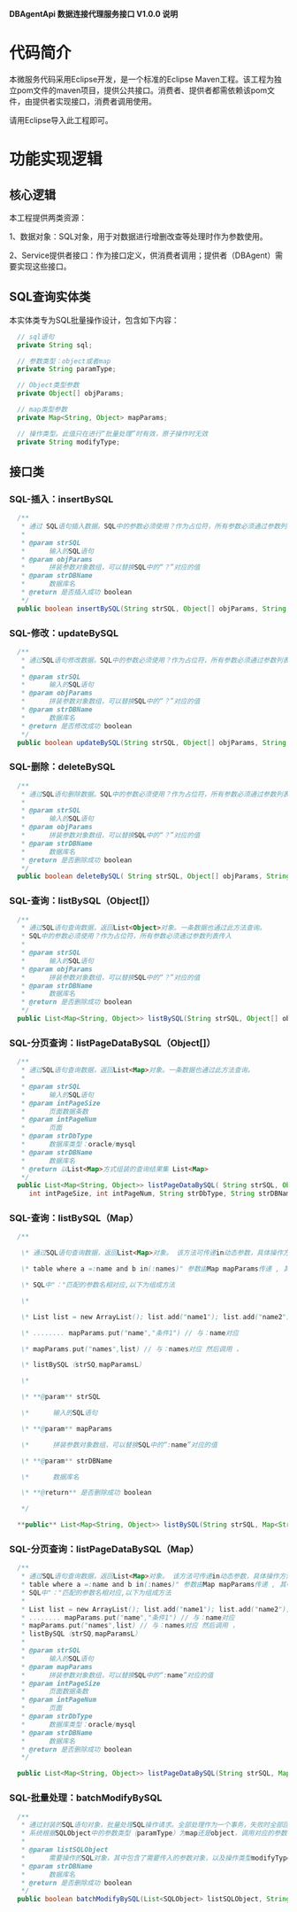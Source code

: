  

**DBAgentApi  数据连接代理服务接口  V1.0.0  说明** 



# 代码简介

本微服务代码采用Eclipse开发，是一个标准的Eclipse Maven工程。该工程为独立pom文件的maven项目，提供公共接口。消费者、提供者都需依赖该pom文件，由提供者实现接口，消费者调用使用。

请用Eclipse导入此工程即可。



# 功能实现逻辑

## 核心逻辑

本工程提供两类资源：

1、数据对象：SQL对象，用于对数据进行增删改查等处理时作为参数使用。

2、Service提供者接口：作为接口定义，供消费者调用；提供者（DBAgent）需要实现这些接口。

## SQL查询实体类

本实体类专为SQL批量操作设计，包含如下内容：

```java
  // sql语句
  private String sql;

  // 参数类型：object或者map
  private String paramType;

  // Object类型参数
  private Object[] objParams;

  // map类型参数
  private Map<String, Object> mapParams;

  // 操作类型。此值只在进行“批量处理”时有效，原子操作时无效
  private String modifyType;
```

 

## 接口类

### SQL-插入：insertBySQL

```java
  /**
   * 通过 SQL语句插入数据。SQL中的参数必须使用？作为占位符，所有参数必须通过参数列表传入
   * 
   * @param strSQL
   *      输入的SQL语句
   * @param objParams
   *      拼装参数对象数组，可以替换SQL中的“？”对应的值
   * @param strDBName
   *      数据库名
   * @return 是否插入成功 boolean
   */
  public boolean insertBySQL(String strSQL, Object[] objParams, String strDBName) ;
```

 

### SQL-修改：updateBySQL

```java
  /**
   * 通过SQL语句修改数据。SQL中的参数必须使用？作为占位符，所有参数必须通过参数列表传入
   * 
   * @param strSQL
   *      输入的SQL语句
   * @param objParams
   *      拼装参数对象数组，可以替换SQL中的“？”对应的值
   * @param strDBName
   *      数据库名
   * @return 是否修改成功 boolean
   */
  public boolean updateBySQL(String strSQL, Object[] objParams, String strDBName);
```

 

### SQL-删除：deleteBySQL

```java
  /**
   * 通过SQL语句删除数据。SQL中的参数必须使用？作为占位符，所有参数必须通过参数列表传入
   * 
   * @param strSQL
   *      输入的SQL语句
   * @param objParams
   *      拼装参数对象数组，可以替换SQL中的“？”对应的值
   * @param strDBName
   *      数据库名
   * @return 是否删除成功 boolean
   */
  public boolean deleteBySQL( String strSQL, Object[] objParams, String strDBName) ;
```

 

### SQL-查询：listBySQL（Object[]）

```java
  /**
   * 通过SQL语句查询数据，返回List<Object>对象。一条数据也通过此方法查询。
   * SQL中的参数必须使用？作为占位符，所有参数必须通过参数列表传入
   * 
   * @param strSQL
   *      输入的SQL语句
   * @param objParams
   *      拼装参数对象数组，可以替换SQL中的“？”对应的值
   * @param strDBName
   *      数据库名
   * @return 是否删除成功 boolean
   */
  public List<Map<String, Object>> listBySQL(String strSQL, Object[] objParams, String strDBName);
```

 

### SQL-分页查询：listPageDataBySQL（Object[]）

```java
  /**
   * 通过SQL语句查询数据，返回List<Map>对象。一条数据也通过此方法查询。
   * 
   * @param strSQL
   *      输入的SQL语句
   * @param intPageSize
   *      页面数据条数
   * @param intPageNum
   *      页面
   * @param strDbType
   *      数据库类型：oracle/mysql
   * @param strDBName
   *      数据库名
   * @return 以List<Map>方式组装的查询结果集 List<Map>
   */
  public List<Map<String, Object>> listPageDataBySQL( String strSQL, Object[] objParams,
     int intPageSize, int intPageNum, String strDbType, String strDBName);
```

 

### SQL-查询：listBySQL（Map）

```java
  /**

   \* 通过SQL语句查询数据，返回List<Map>对象。 该方法可传递in动态参数，具体操作方法如下： 示例：Sql ："select * from

   \* table where a =:name and b in(:names)" 参数由Map mapParams传递 , 其中Map中参数的key与

   \* SQL中"："匹配的参数名相对应,以下为组成方法

   \* 

   \* List list = new ArrayList(); list.add("name1"); list.add("name2");

   \* ........ mapParams.put("name","条件1") // 与：name对应

   \* mapParams.put("names",list) // 与：names对应 然后调用 ，

   \* listBySQL（strSQ,mapParamsL）

   \* 

   \* **@param** strSQL

   \*      输入的SQL语句

   \* **@param** mapParams

   \*      拼装参数对象数组，可以替换SQL中的“:name”对应的值

   \* **@param** strDBName

   \*      数据库名

   \* **@return** 是否删除成功 boolean

   */

  **public** List<Map<String, Object>> listBySQL(String strSQL, Map<String,Object> mapParams, String strDBName) ;
```

 

### SQL-分页查询：listPageDataBySQL（Map）

```java
  /**
   * 通过SQL语句查询数据，返回List<Map>对象。 该方法可传递in动态参数，具体操作方法如下： 示例：Sql ："select * from
   * table where a =:name and b in(:names)" 参数由Map mapParams传递 , 其中Map中参数的key与
   * SQL中"："匹配的参数名相对应,以下为组成方法
   * 
   * List list = new ArrayList(); list.add("name1"); list.add("name2");
   * ........ mapParams.put("name","条件1") // 与：name对应
   * mapParams.put("names",list) // 与：names对应 然后调用 ，
   * listBySQL（strSQ,mapParamsL）
   * 
   * @param strSQL
   *      输入的SQL语句
   * @param mapParams
   *      拼装参数对象数组，可以替换SQL中的“:name”对应的值
   * @param intPageSize
   *      页面数据条数
   * @param intPageNum
   *      页面
   * @param strDbType
   *      数据库类型：oracle/mysql
   * @param strDBName
   *      数据库名
   * @return 是否删除成功 boolean
   */

  public List<Map<String, Object>> listPageDataBySQL(String strSQL, Map<String,Object> mapParams, int intPageSize, int intPageNum, String strDbType, String strDBName) ;
```

 

### SQL-批量处理：batchModifyBySQL

```java
  /**
   * 通过封装的SQL语句对象，批量处理SQL操作请求。全部处理作为一个事务，失败时全部回滚。
   * 系统根据SQLObject中的参数类型（paramType）为map还是object，调用对应的参数值。
   * 
   * @param listSQLObject
   *      需要操作的SQL对象，其中包含了需要传入的参数对象，以及操作类型modifyType。
   * @param strDBName
   *      数据库名
   * @return 是否删除成功 boolean
   */
  public boolean batchModifyBySQL(List<SQLObject> listSQLObject, String strDBName) ;
```

